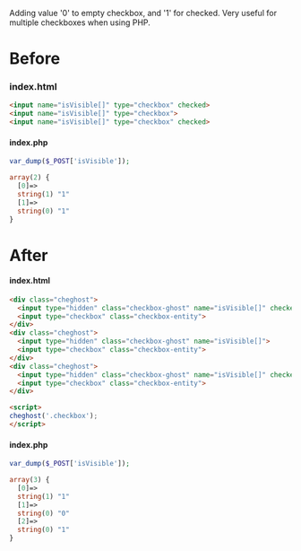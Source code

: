 Adding value '0' to empty checkbox, and '1' for checked.
Very useful for multiple checkboxes when using PHP.

# Before

### index.html
```html
<input name="isVisible[]" type="checkbox" checked>
<input name="isVisible[]" type="checkbox">
<input name="isVisible[]" type="checkbox" checked>
```

#### index.php
```php
var_dump($_POST['isVisible']);
```

```php
array(2) {
  [0]=>
  string(1) "1"
  [1]=>
  string(0) "1"
}
```

# After

#### index.html
```html
<div class="cheghost">
  <input type="hidden" class="checkbox-ghost" name="isVisible[]" checked>
  <input type="checkbox" class="checkbox-entity">
</div>
<div class="cheghost">
  <input type="hidden" class="checkbox-ghost" name="isVisible[]">
  <input type="checkbox" class="checkbox-entity">
</div>
<div class="cheghost">
  <input type="hidden" class="checkbox-ghost" name="isVisible[]" checked>
  <input type="checkbox" class="checkbox-entity">
</div>

<script>
cheghost('.checkbox');
</script>

```

#### index.php
```php
var_dump($_POST['isVisible']);
```

```php
array(3) {
  [0]=>
  string(1) "1"
  [1]=>
  string(0) "0"
  [2]=>
  string(0) "1"
}
```
